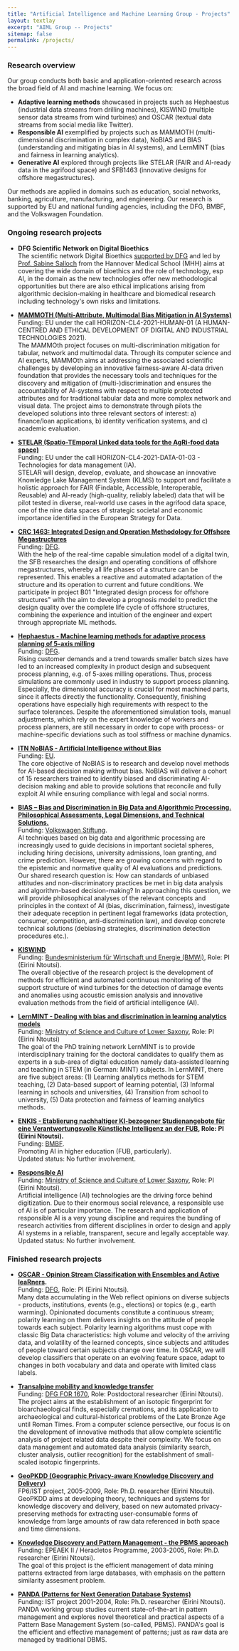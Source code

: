 ```yaml
---
title: "Artificial Intelligence and Machine Learning Group - Projects"
layout: textlay
excerpt: "AIML Group -- Projects"
sitemap: false
permalink: /projects/
---
```


### Research overview
Our group conducts both basic and application-oriented research across the broad field of AI and machine learning. We focus on:
<ul>
  <li><b>Adaptive learning methods</b> showcased in projects such as Hephaestus (industrial data streams from drilling machines), KISWIND (multiple sensor data streams from wind turbines) and OSCAR (textual data streams from social media like Twitter).</li>
    <li><b>Responsible AI</b> exemplified by projects such as MAMMOTH (multi-dimensional discrimination in complex data), NoBIAS and BIAS (understanding and mitigating bias in AI systems), and LernMINT (bias and fairness in learning analytics).</li>
    <li><b>Generative AI</b> explored through projects like STELAR (FAIR and AI-ready data in the agrifood space) and SFB1463 (innovative designs for offshore megastructures).
  </ul> 

Our methods are applied in domains such as education, social networks, banking, agriculture, manufacturing, and engineering. Our research is supported by EU and national funding agencies, including the DFG, BMBF, and the Volkswagen Foundation.

### Ongoing research projects
<ul>
  <li><b>DFG Scientific Network on Digital Bioethics</b></li>
The scientific network Digital Bioethics <a href="https://gepris.dfg.de/gepris/projekt/525059925?context=projekt&task=showDetail&id=525059925&" target="_new">supported by DFG</a> and led by <a href="https://www.mhh.de/institute-zentren-forschungseinrichtungen/institut-fuer-geschichte-ethik-und-philosophie-der-medizin/das-team/prof-dr-dr-sabine-salloch" target="_new"> Prof. Sabine Salloch</a> from the Hannover Medical School (MHH) aims at covering the wide domain of bioethics and the role of technology, esp AI, in the domain as the new technologies offer new methodological opportunities but there are also ethical implications arising from algorithmic decision-making in healthcare and biomedical research including technology's own risks and limitations.
</ul>
<ul>
  <li><b><a href = "{{ site.url }}{{ site.baseurl }}/projects/mammoth">MAMMOTH (Multi-Attribute, Multimodal Bias Mitigation in AI Systems)</a></b></li>
Funding: EU under the call HORIZON-CL4-2021-HUMAN-01 (A HUMAN-CENTRED AND ETHICAL DEVELOPMENT OF DIGITAL AND INDUSTRIAL TECHNOLOGIES 2021).<br> 
The MAMMOth project focuses on multi-discrimination mitigation for tabular, network and multimodal data. Through its 
computer science and AI experts, MAMMOth aims at addressing the associated scientific challenges by developing an innovative 
fairness-aware AI-data driven foundation that provides the necessary tools and techniques for the discovery and mitigation of 
(multi-)discrimination and ensures the accountability of AI-systems with respect to multiple protected attributes and for traditional 
tabular data and more complex network and visual data. The project aims to demonstrate through pilots the developed solutions into three relevant sectors of interest: a) finance/loan applications, b) identity verification systems, and c) academic evaluation.
</ul>

<ul>
  <li><b><a href = "{{ site.url }}{{ site.baseurl }}/projects/stelar">STELAR (Spatio-TEmporal Linked data tools for the AgRi-food data space)</a></b></li>
Funding: EU under the call HORIZON-CL4-2021-DATA-01-03 - Technologies for data management (IA).<br> 
  STELAR will design, develop, evaluate, and showcase an innovative Knowledge Lake Management System (KLMS) to support and facilitate a holistic approach for FAIR (Findable, Accessible, Interoperable, Reusable) and AI-ready (high-quality, reliably labeled) data that will be pilot tested in diverse, real-world use cases in the agrifood data space, one of the nine data spaces of strategic societal and economic importance identified in the European Strategy for Data.
 </ul>


<ul>
  <li><b><a href = "{{ site.url }}{{ site.baseurl }}/projects/offshore">CRC 1463:  Integrated Design and Operation Methodology for Offshore Megastructures</a></b></li>
Funding: <a href="https://gepris.dfg.de/gepris/projekt/457016492" target="_new">DFG</a>.<br>
With the help of the real-time capable simulation model of a digital twin, the SFB researches the design and operating conditions of offshore megastructures, whereby all life phases of a structure can be represented. This enables a reactive and automated adaptation of the structure and its operation to current and future conditions.  
We participate in project B01 "Integrated design process for offshore structures" with the aim to develop a prognosis model to predict the design quality over the complete life cycle of offshore structures, combining the experience and intuition of the engineer and expert through appropriate ML methods. 
</ul>

<ul>
  <li><b><a href = "{{ site.url }}{{ site.baseurl }}/projects/hephaestus">Hephaestus - Machine learning methods for adaptive process planning of 5-axis milling</a></b></li>
Funding: <a href="https://gepris.dfg.de/gepris/projekt/424298653" target="_new">DFG</a>.<br>
Rising customer demands and a trend towards smaller batch sizes have led to an increased complexity in product design and subsequent process planning, e.g. of 5-axes milling operations. Thus, process simulations are commonly used in industry to support process planning. Especially, the dimensional accuracy is crucial for most machined parts, since it affects directly the functionality. Consequently, finishing operations have especially high requirements with respect to the surface tolerances. Despite the aforementioned simulation tools, manual adjustments, which rely on the expert knowledge of workers and process planners, are still necessary in order to cope with process- or machine-specific deviations such as tool stiffness or machine dynamics.
</ul>

<ul>
  <li><b><a href = "{{ site.url }}{{ site.baseurl }}/projects/nobias">ITN NoBIAS - Artificial Intelligence without Bias</a></b></li>
Funding: <a href="https://cordis.europa.eu/project/id/860630" target="_new">EU</a>.<br>
The core objective of NoBIAS is to research and develop novel methods for AI-based decision making without bias. NoBIAS will deliver a cohort of 15 researchers trained to identify biased and discriminating AI-decision making and able to provide solutions that reconcile and fully exploit AI while ensuring compliance with legal and social norms.
</ul>

<ul>
  <li><b><a href = "{{ site.url }}{{ site.baseurl }}/projects/bias">BIAS – Bias and Discrimination in Big Data and Algorithmic Processing. Philosophical Assessments, Legal Dimensions, and Technical Solutions.</a></b></li>
Funding: <a href="http://portal.volkswagenstiftung.de/search/projectDetails.do?ref=95037" target="_new">Volkswagen Stiftung</a>.<br>
AI techniques based on big data and algorithmic processing are increasingly used to guide decisions in important societal spheres, including hiring decisions, university admissions, loan granting, and crime prediction. However, there are growing concerns with regard to the epistemic and normative quality of AI evaluations and predictions. Our shared research question is: How can standards of unbiased attitudes and non-discriminatory practices be met in big data analysis and algorithm-based decision-making?
In approaching this question, we will provide philosophical analyses of the relevant concepts and principles in the context of AI (bias, discrimination, fairness), investigate their adequate reception in pertinent legal frameworks (data protection, consumer, competition, anti-discrimination law), and develop concrete technical solutions (debiasing strategies, discrimination detection procedures etc.).
</ul>

<ul>
  <li><b><a href = "{{ site.url }}{{ site.baseurl }}/projects/kiswind">KISWIND </a></b></li>
Funding: <a href="https://www.cleanenergywire.org/experts/bmwi-federal-ministry-economic-affairs-and-energy">Bundesministerium für Wirtschaft und Energie (BMWi)</a>, Role: PI (Eirini Ntoutsi).<br> 
The overall objective of the research project is the development of methods for efficient and automated continuous monitoring of the support structure of wind turbines for the detection of damage events and anomalies using acoustic emission analysis and innovative evaluation methods from the field of artificial intelligence (AI).
</ul>

<ul>
  <li><b><a href = "{{ site.url }}{{ site.baseurl }}/projects/lernmint/">LernMINT - Dealing with bias and discrimination in learning analytics models</a></b></li>
Funding: <a href="https://www.mwk.niedersachsen.de/china/representative-of-the-ministry-of-science-and-culture-of-the-german-state-of-lower-saxony-for-university-cooperation-between-lower-saxony-and-china-189609.html" target="_new">Ministry of Science and Culture of Lower Saxony</a>, Role: PI (Eirini Ntoutsi)<br>
The goal of the PhD training network LernMINT is to provide interdisciplinary training for the doctoral candidates to qualify them as experts in a sub-area of digital education namely data-assisted learning and teaching in STEM (in German: MINT) subjects. In LernMINT, there are five subject areas: (1) Learning analytics methods for STEM teaching, (2) Data-based support of learning potential, (3) Informal learning in schools and universities, (4) Transition from school to university, (5) Data protection and fairness of learning analytics methods.
</ul>

<ul>
  <li><b><a href = "https://aiml-research.github.io/projects/enkis">ENKIS - Etablierung nachhaltiger KI-bezogener Studienangebote für eine Verantwortungsvolle Künstliche Intelligenz an der FUB</a>, Role: PI (Eirini Ntoutsi).</b></li>
Funding: <a href="https://www.bmbf.de/bmbf/de/home/_documents/digitale-hochschulbildung.html#:~:text=Mit%20der%20Bund%2DL%C3%A4nder%2DVereinbarung,der%20Breite%20des%20Hochschulsystems%20entfalten.">BMBF</a>.<br>
Promoting AI in higher education (FUB, particularly).<br>
Updated status: No further involvement.
  </ul>

<ul>
  <li><b><a href = "{{ site.url }}{{ site.baseurl }}/projects/responsibleai/">Responsible AI </a></b></li>
Funding: <a href="https://www.mwk.niedersachsen.de/china/representative-of-the-ministry-of-science-and-culture-of-the-german-state-of-lower-saxony-for-university-cooperation-between-lower-saxony-and-china-189609.html" target="_new">Ministry of Science and Culture of Lower Saxony</a>, Role: PI (Eirini Ntoutsi).<br>
Artificial intelligence (AI) technologies are the driving force behind digitization. Due to their enormous social relevance, a responsible use of AI is of particular importance. The research and application of responsible AI is a very young discipline and requires the bundling of research activities from different disciplines in order to design and apply AI systems in a reliable, transparent, secure and legally acceptable way.<br>
Updated status: No further involvement.
</ul>
  
### Finished research projects

<ul>
  <li><b><a href = "{{ site.url }}{{ site.baseurl }}/projects/oscar">OSCAR - Opinion Stream Classification with Ensembles and Active leaRners</a>.</b></li>
Funding: <a href="https://gepris.dfg.de/gepris/projekt/317686254?language=en" target="_new">DFG</a>, Role: PI (Eirini Ntoutsi).<br>
Many data accumulating in the Web reflect opinions on diverse subjects - products, institutions, events (e.g., elections) or topics (e.g., earth warming). Opinionated documents constitute a continuous stream; polarity learning on them delivers insights on the attitude of people towards each subject. Polarity learning algorithms must cope with classic Big Data characteristics: high volume and velocity of the arriving data, and volatility of the learned concepts, since subjects and attitudes of people toward certain subjects change over time. In OSCAR, we will develop classifiers that operate on an evolving feature space, adapt to changes in both vocabulary and data and operate with limited class labels.
</ul>
    
<ul>
  <li><b><a href ="http://www.en.for1670-transalpine.uni-muenchen.de/index.html">Transalpine mobility and knowledge transfer </a></b></li>
Funding: <a href="https://gepris.dfg.de/gepris/projekt/191679530" target="_new">DFG FOR 1670</a>, Role: Postdoctoral researcher (Eirini Ntoutsi).<br>
The project aims at the establishment of an isotopic fingerprint for bioarchaeological finds, especially cremations, and its application to archaeological and cultural-historical problems of the Late Bronze Age until Roman Times. From a computer science persective, our focus is on the development of innovative methods that allow complete scientific analysis of project related data despite their complexity. We focus on data management and automated data analysis (similarity search, cluster analysis, outlier recognition) for the establishment of small-scaled isotopic fingerprints.
</ul>
    
<ul>
  <li><b><a href ="http://infolab.cs.unipi.gr/projects/GeoPKDD/"> GeoPKDD (Geographic Privacy-aware Knowledge Discovery and Delivery) </a></b></li>
FP6/IST project, 2005-2009, Role: Ph.D. researcher (Eirini Ntoutsi).<br>
GeoPKDD aims at developing theory, techniques and systems for knowledge discovery and delivery, based on new automated privacy-preserving methods for extracting user-consumable forms of knowledge from large amounts of raw data referenced in both space and time dimensions.
</ul>
    
<ul>
  <li><b><a href ="http://infolab.cs.unipi.gr/projects/heracletos/"> Knowledge Discovery and Pattern Management - the PBMS approach </a></b></li>
Funding: EPEAEK II / Heracletos Programme, 2003-2005, Role: Ph.D. researcher (Eirini Ntoutsi).<br>
The goal of this project is the efficient management of data mining patterns extracted from large databases, with emphasis on the pattern similarity assesment problem.
</ul>
    
<ul>
  <li><b><a href = "http://dke.cti.gr/projects/completed-projects/panda/"> PANDA (Patterns for Next Generation Database Systems) </a></b></li>
Funding: IST project 2001-2004, Role: Ph.D. researcher (Eirini Ntoutsi).<br>
PANDA working group studies current state-of-the-art in pattern management and explores novel theoretical and practical aspects of a Pattern Base Management System (so-called, PBMS). PANDA's goal is the efficient and effective management of patterns; just as raw data are managed by traditional DBMS.
    </ul>
